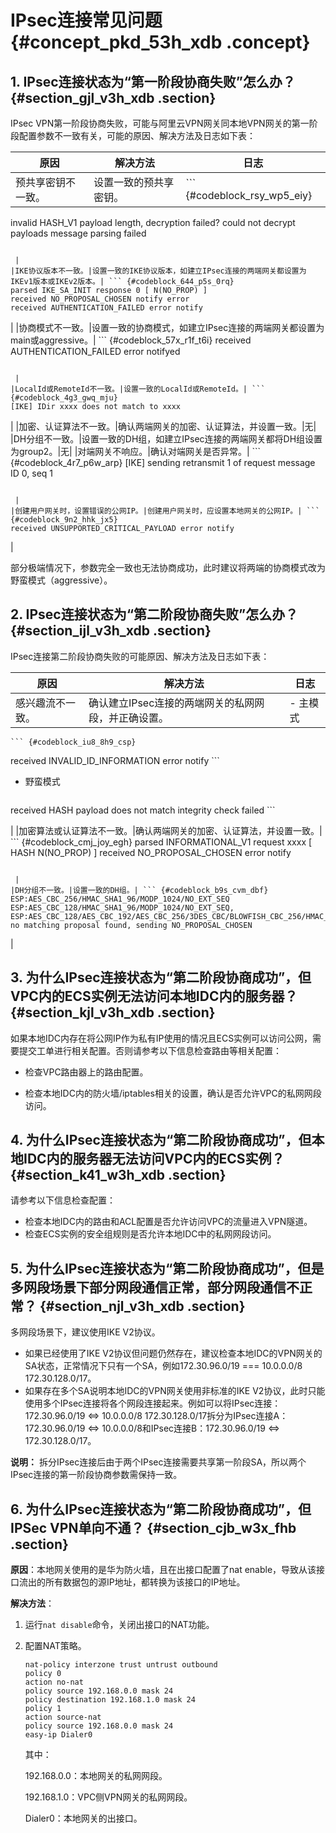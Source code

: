 # IPsec连接常见问题 {#concept_pkd_53h_xdb .concept}

## 1. IPsec连接状态为“第一阶段协商失败”怎么办？ {#section_gjl_v3h_xdb .section}

IPsec VPN第一阶段协商失败，可能与阿里云VPN网关同本地VPN网关的第一阶段配置参数不一致有关，可能的原因、解决方法及日志如下表：

|原因|解决方法|日志|
|--|----|--|
|预共享密钥不一致。|设置一致的预共享密钥。| ``` {#codeblock_rsy_wp5_eiy}
invalid HASH_V1 payload length, decryption failed?
could not decrypt payloads
message parsing failed
```

 |
|IKE协议版本不一致。|设置一致的IKE协议版本，如建立IPsec连接的两端网关都设置为IKEv1版本或IKEv2版本。| ``` {#codeblock_644_p5s_0rq}
parsed IKE_SA_INIT response 0 [ N(NO_PROP) ]
received NO_PROPOSAL_CHOSEN notify error
received AUTHENTICATION_FAILED error notify
```

 |
|协商模式不一致。|设置一致的协商模式，如建立IPsec连接的两端网关都设置为main或aggressive。| ``` {#codeblock_57x_r1f_t6i}
received AUTHENTICATION_FAILED error notifyed
```

 |
|LocalId或RemoteId不一致。|设置一致的LocalId或RemoteId。| ``` {#codeblock_4g3_gwq_mju}
[IKE] IDir xxxx does not match to xxxx
```

 |
|加密、认证算法不一致。|确认两端网关的加密、认证算法，并设置一致。|无|
|DH分组不一致。|设置一致的DH组，如建立IPsec连接的两端网关都将DH组设置为group2。|无|
|对端网关不响应。|确认对端网关是否异常。| ``` {#codeblock_4r7_p6w_arp}
[IKE] sending retransmit 1 of request message ID 0, seq 1
```

 |
|创建用户网关时，设置错误的公网IP。|创建用户网关时，应设置本地网关的公网IP。| ``` {#codeblock_9n2_hhk_jx5}
received UNSUPPORTED_CRITICAL_PAYLOAD error notify
```

 |

部分极端情况下，参数完全一致也无法协商成功，此时建议将两端的协商模式改为野蛮模式（aggressive）。

## 2. IPsec连接状态为“第二阶段协商失败”怎么办？ {#section_ijl_v3h_xdb .section}

IPsec连接第二阶段协商失败的可能原因、解决方法及日志如下表：

|原因|解决方法|日志|
|--|----|--|
|感兴趣流不一致。|确认建立IPsec连接的两端网关的私网网段，并正确设置。| -   主模式

    ``` {#codeblock_iu8_8h9_csp}
received INVALID_ID_INFORMATION error notify
    ```

-   野蛮模式

    ``` {#codeblock_ea9_fdg_qge}
received HASH payload does not match 
integrity check failed
    ```


 |
|加密算法或认证算法不一致。|确认两端网关的加密、认证算法，并设置一致。| ``` {#codeblock_cmj_joy_egh}
parsed INFORMATIONAL_V1 request xxxx [ HASH N(NO_PROP) ]
received NO_PROPOSAL_CHOSEN error notify
```

 |
|DH分组不一致。|设置一致的DH组。| ``` {#codeblock_b9s_cvm_dbf}
ESP:AES_CBC_256/HMAC_SHA1_96/MODP_1024/NO_EXT_SEQ
ESP:AES_CBC_128/HMAC_SHA1_96/MODP_1024/NO_EXT_SEQ, 
ESP:AES_CBC_128/AES_CBC_192/AES_CBC_256/3DES_CBC/BLOWFISH_CBC_256/HMAC_SHA2_256_128/HMAC_SHA2_384_192/HMAC_SHA2_512_256/HMAC_SHA1_96/AES_XCBC_96/HMAC_MD5_96/NO_EXT_SEQ
no matching proposal found, sending NO_PROPOSAL_CHOSEN
```

 |

## 3. 为什么IPsec连接状态为“第二阶段协商成功”，但VPC内的ECS实例无法访问本地IDC内的服务器？ {#section_kjl_v3h_xdb .section}

如果本地IDC内存在将公网IP作为私有IP使用的情况且ECS实例可以访问公网，需要提交工单进行相关配置。否则请参考以下信息检查路由等相关配置：

-   检查VPC路由器上的路由配置。

-   检查本地IDC内的防火墙/iptables相关的设置，确认是否允许VPC的私网网段访问。


## 4. 为什么IPsec连接状态为“第二阶段协商成功”，但本地IDC内的服务器无法访问VPC内的ECS实例？ {#section_k41_w3h_xdb .section}

请参考以下信息检查配置：

-   检查本地IDC内的路由和ACL配置是否允许访问VPC的流量进入VPN隧道。
-   检查ECS实例的安全组规则是否允许本地IDC中的私网网段访问。

## 5. 为什么IPsec连接状态为“第二阶段协商成功”，但是多网段场景下部分网段通信正常，部分网段通信不正常？ {#section_njl_v3h_xdb .section}

多网段场景下，建议使用IKE V2协议。

-   如果已经使用了IKE V2协议但问题仍然存在，建议检查本地IDC的VPN网关的SA状态，正常情况下只有一个SA，例如172.30.96.0/19 === 10.0.0.0/8 172.30.128.0/17。
-   如果存在多个SA说明本地IDC的VPN网关使用非标准的IKE V2协议，此时只能使用多个IPsec连接将各个网段连接起来。例如可以将IPsec连接：172.30.96.0/19 <=\> 10.0.0.0/8 172.30.128.0/17拆分为IPsec连接A：172.30.96.0/19 <=\> 10.0.0.0/8和IPsec连接B：172.30.96.0/19 <=\> 172.30.128.0/17。

**说明：** 拆分IPsec连接后由于两个IPsec连接需要共享第一阶段SA，所以两个IPsec连接的第一阶段协商参数需保持一致。

## 6. 为什么IPsec连接状态为“第二阶段协商成功”，但IPSec VPN单向不通？ {#section_cjb_w3x_fhb .section}

**原因**：本地网关使用的是华为防火墙，且在出接口配置了nat enable，导致从该接口流出的所有数据包的源IP地址，都转换为该接口的IP地址。

**解决方法**：

1.  运行`nat disable`命令，关闭出接口的NAT功能。
2.  配置NAT策略。

    ```
    nat-policy interzone trust untrust outbound
    policy 0
    action no-nat
    policy source 192.168.0.0 mask 24
    policy destination 192.168.1.0 mask 24
    policy 1 
    action source-nat
    policy source 192.168.0.0 mask 24
    easy-ip Dialer0
    ```

    其中：

    192.168.0.0：本地网关的私网网段。

    192.168.1.0：VPC侧VPN网关的私网网段。

    Dialer0：本地网关的出接口。


